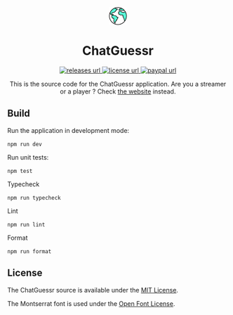 <div align="center">
  <img src="./build/icon.png" style="width:40px">
  <h1>ChatGuessr</h1>
</div>

<p align="center">
  <a href="https://github.com/tzhf/chatguessr/releases">
     <img alt="releases url" src="https://img.shields.io/github/v/release/tzhf/chatguessr?style=for-the-badge&labelColor=1C1E26&color=61ffca"/>
  </a>
  <a href="https://github.com/tzhf/chatguessr/blob/main/LICENSE">
    <img alt="license url" src="https://img.shields.io/badge/license%20-MIT-1C1E26?style=for-the-badge&labelColor=1C1E26&color=61ffca"/>
  </a>
  <a href="https://paypal.me/chatguessr">
    <img alt="paypal url" src="https://img.shields.io/badge/support%20on-paypal-1C1E26?style=for-the-badge&labelColor=1C1E26&color=B181F1"/>
  </a>
</p>

<p align=center>This is the source code for the ChatGuessr application. Are you a streamer or a player ? Check <a href="https://chatguessr.com">the website</a> instead.</span></p>

## Build

Run the application in development mode:

```
npm run dev
```

Run unit tests:

```
npm test
```

Typecheck

```
npm run typecheck
```

Lint

```
npm run lint
```

Format

```
npm run format
```

## License

The ChatGuessr source is available under the [MIT License](./LICENSE).

The Montserrat font is used under the [Open Font License](https://scripts.sil.org/cms/scripts/page.php?site_id=nrsi&id=OFL).
